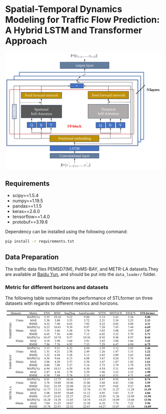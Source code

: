 # Spatial-Temporal Dynamics Modeling for Traffic Flow Prediction: A Hybrid LSTM and Transformer Approach

![Spatial-Temporal Dynamics Modeling for Traffic Flow Prediction](model_picture.svg "Model Architecture")

## Requirements
- scipy==1.5.4
- numpy==1.19.5
- pandas==1.1.5
- keras==2.6.0
- tensorflow==1.4.0
- protobuf==3.19.6  


Dependency can be installed using the following command:
```bash
pip install -r requirements.txt
```

## Data Preparation
The traffic data files  PEMSD7(M), PeMS-BAY, and METR-LA datasets.They are available at [Baidu Yun](https://pan.baidu.com/s/183zHtyHp2zAGxVxMH9n79Q?pwd=4444), and should be
put into the `data_loader/` folder.

### Metric for different horizons and datasets
The following table summarizes the performance of STLformer on three datasets with regards to different metrics and horizons.

![result](result.jpg "result")


